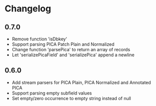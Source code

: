 # Changelog

## 0.7.0

- Remove function 'isDbkey'
- Support parsing PICA Patch Plain and Normalized
- Change function 'parsePica' to return an array of records
- Let 'serializePicaField' and 'serializePica' append a newline

## 0.6.0

- Add stream parsers for PICA Plain, PICA Normalized and Annotated PICA
- Support parsing empty subfield values
- Set empty/zero occurrence to empty string instead of null
